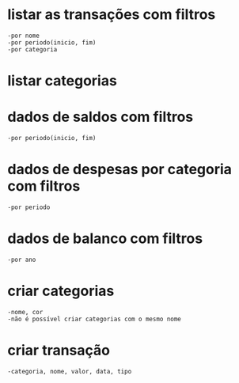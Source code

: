 # listar as transações com filtros

    -por nome
    -por periodo(inicio, fim)
    -por categoria

# listar categorias

# dados de saldos com filtros

    -por periodo(inicio, fim)

# dados de despesas por categoria com filtros

    -por periodo

# dados de balanco com filtros

    -por ano

# criar categorias

    -nome, cor
    -não é possível criar categorias com o mesmo nome

# criar transação

    -categoria, nome, valor, data, tipo
